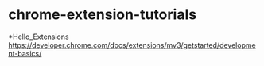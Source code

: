 # chrome-extension-tutorials
*Hello_Extensions https://developer.chrome.com/docs/extensions/mv3/getstarted/development-basics/

